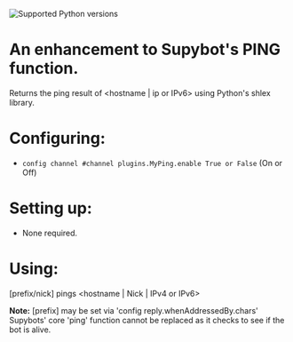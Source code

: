 ![Supported Python versions](https://img.shields.io/badge/python-3.4%2C%203.5%2C%203.6%2C%203.7%2C%203.8-blue.svg)
# An enhancement to Supybot's PING function.
Returns the ping result of <hostname | ip or IPv6> using Python's shlex library.

Configuring:
===========

* `config channel #channel plugins.MyPing.enable True or False` (On or Off)

Setting up:
==========

* None required.

Using:
=====

[prefix/nick] pings <hostname | Nick | IPv4 or IPv6>

**Note:** [prefix] may be set via 'config reply.whenAddressedBy.chars' \
          Supybots' core 'ping' function cannot be replaced as it checks to see if the bot is alive.
